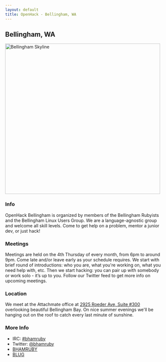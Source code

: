 ```yaml
---
layout: default
title: OpenHack - Bellingham, WA
---
```


## Bellingham, WA

<a href="http://www.flickr.com/photos/richmurphy008/4101617096/" title="Bellingham Skyline by RichMurphy, on Flickr"><img src="http://farm3.staticflickr.com/2563/4101617096_813a99bb32.jpg" width="500" height="486" alt="Bellingham Skyline"></a>

### Info

OpenHack Bellingham is organized by members of the Bellingham Rubyists and the Bellingham Linux Users Group.  We are a language-agnostic group and welcome all skill levels.  Come to get help on a problem, mentor a junior dev, or just hack!

### Meetings

Meetings are held on the 4th Thursday of every month, from 6pm to around 9pm.  Come late and/or leave early as your schedule requires.  We start with brief round of introductions: who you are, what you're working on, what you need help with, etc.  Then we start hacking: you can pair up with somebody or work solo - it’s up to you.  Follow our Twitter feed to get more info on upcoming meetings.

### Location

We meet at the Attachmate office at [2925 Roeder Ave, Suite #300](http://goo.gl/maps/r6y0Y) overlooking beautiful Bellingham Bay. On nice summer evenings we'll be hanging out on the roof to catch every last minute of sunshine.

### More Info

- IRC: [#bhamruby](irc://irc.oftc.net/#bhamruby)
- Twitter: [@bhamruby](https://twitter.com/bhamruby)
- [BHAMRUBY](http://bhamruby.org/)
- [BLUG](http://blug.org/)
